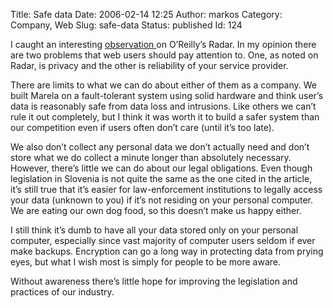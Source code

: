 Title: Safe data
Date: 2006-02-14 12:25
Author: markos
Category: Company, Web
Slug: safe-data
Status: published
Id: 124

<html>
 <body>
  <div>
   <p>
    I caught an interesting
    <a href="http://radar.oreilly.com/archives/2006/02/web_apps_single_point_of_subpo.html">
     observation
    </a>
    on O’Reilly’s Radar. In my opinion there are two problems that web users should pay attention to. One, as noted on Radar, is privacy and the other is reliability of your service provider.
   </p>
   <p>
    There are limits to what we can do about either of them as a company. We built Marela on a fault-tolerant system using solid hardware and think user’s data is reasonably safe from data loss and intrusions. Like others we can’t rule it out completely, but I think it was worth it to build a safer system than our competition even if users often don’t care (until it’s too late).
   </p>
   <p>
    We also don’t collect any personal data we don’t actually need and don’t store what we do collect a minute longer than absolutely necessary. However, there’s little we can do about our legal obligations. Even though legislation in Slovenia is not quite the same as the one cited in the article, it’s still true that it’s easier for law-enforcement institutions to legally access your data (unknown to you) if it’s not residing on your personal computer. We are eating our own dog food, so this doesn’t make us happy either.
   </p>
   <p>
    I still think it’s dumb to have all your data stored only on your personal computer, especially since vast majority of computer users seldom if ever make backups. Encryption can go a long way in protecting data from prying eyes, but what I wish most is simply for people to be more aware.
   </p>
   <p>
    Without awareness there’s little hope for improving the legislation and practices of our industry.
   </p>
  </div>
 </body>
</html>